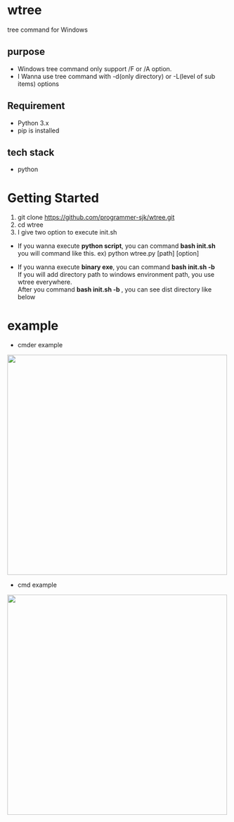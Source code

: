 # wtree
tree command for Windows

## purpose
* Windows tree command only support /F or /A option.
* I Wanna use tree command with -d(only directory) or -L(level of sub items) options 

## Requirement
* Python 3.x
* pip is installed

## tech stack
* python

# Getting Started
1. git clone https://github.com/programmer-sjk/wtree.git
2. cd wtree
3. I give two option to execute init.sh
* If you wanna execute <b>python script</b>, you can command <b>bash init.sh</b> <br>
you will command like this. ex) python wtree.py [path] [option]
 
* If you wanna execute <b>binary exe</b>, you can command <b>bash init.sh -b</b> <br>
If you will add directory path to windows environment path, you use wtree everywhere.<br>
After you command <b> bash init.sh -b </b>, you can see dist directory like below

# example
* cmder example 
<img width="500px" src="https://user-images.githubusercontent.com/52809501/83120742-64bcdd80-a10c-11ea-9cbb-7ea3376516e8.PNG">

* cmd example
<img width="500px" src="https://user-images.githubusercontent.com/52809501/83120748-68506480-a10c-11ea-95db-a176647abb81.PNG">

